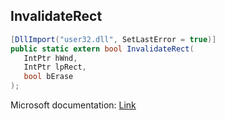 ## InvalidateRect

```csharp
[DllImport("user32.dll", SetLastError = true)]
public static extern bool InvalidateRect(
   IntPtr hWnd,
   IntPtr lpRect,
   bool bErase
);
```

Microsoft documentation: [Link](https://docs.microsoft.com/en-us/windows/win32/api/winuser/nf-winuser-invalidaterect)
